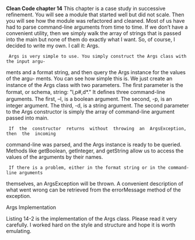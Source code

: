__Clean Code chapter 14__
This chapter is a case study in successive refinement. You will see a module that started
well but did not scale. Then you will see how the module was refactored and cleaned.
    Most  of  us  have  had  to  parse  command-line  arguments  from  time  to  time.  If  we
don’t have a convenient utility, then we simply walk the array of strings that is passed
into the main
but none of them do exactly what I want. So, of course, I decided to write my own. I call
it: Args.

     Args is very simple to use. You simply construct the Args class with the input argu-
ments and a format string, and then query the  Args instance for the values of the argu-
ments.
     You can see how simple this is. We just create an instance of the Args class with two
parameters. The ﬁrst parameter is the format, or schema, string:  "l,p#,d*." It deﬁnes three
command-line arguments. The ﬁrst, –l, is a boolean argument. The second, -p, is an integer
argument. The third, -d, is a string argument. The second parameter to the Args constructor
is simply the array of command-line argument passed into main.

     If  the  constructor  returns  without  throwing  an  ArgsException,  then  the  incoming
command-line  was  parsed,  and  the  Args instance  is  ready  to  be  queried.  Methods  like
getBoolean, getInteger, and getString allow us to access the values of the arguments by
their names.

     If there is a problem, either in the format string or in the command-line arguments
themselves,  an  ArgsException will  be  thrown.  A  convenient  description  of  what  went
wrong can be retrieved from the errorMessage method of the exception.

Args Implementation

Listing 14-2 is the implementation of the Args class. Please read it very carefully. I worked
hard on the style and structure and hope it is worth emulating.